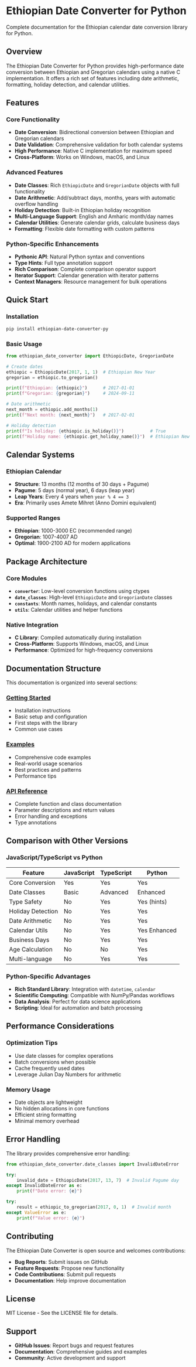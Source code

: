 # Ethiopian Date Converter for Python

Complete documentation for the Ethiopian calendar date conversion library for Python.

## Overview

The Ethiopian Date Converter for Python provides high-performance date conversion between Ethiopian and Gregorian calendars using a native C implementation. It offers a rich set of features including date arithmetic, formatting, holiday detection, and calendar utilities.

## Features

### Core Functionality
- **Date Conversion**: Bidirectional conversion between Ethiopian and Gregorian calendars
- **Date Validation**: Comprehensive validation for both calendar systems
- **High Performance**: Native C implementation for maximum speed
- **Cross-Platform**: Works on Windows, macOS, and Linux

### Advanced Features
- **Date Classes**: Rich `EthiopicDate` and `GregorianDate` objects with full functionality
- **Date Arithmetic**: Add/subtract days, months, years with automatic overflow handling
- **Holiday Detection**: Built-in Ethiopian holiday recognition
- **Multi-Language Support**: English and Amharic month/day names
- **Calendar Utilities**: Generate calendar grids, calculate business days
- **Formatting**: Flexible date formatting with custom patterns

### Python-Specific Enhancements
- **Pythonic API**: Natural Python syntax and conventions
- **Type Hints**: Full type annotation support
- **Rich Comparison**: Complete comparison operator support
- **Iterator Support**: Calendar generation with iterator patterns
- **Context Managers**: Resource management for bulk operations

## Quick Start

### Installation
```bash
pip install ethiopian-date-converter-py
```

### Basic Usage
```python
from ethiopian_date_converter import EthiopicDate, GregorianDate

# Create dates
ethiopic = EthiopicDate(2017, 1, 1)  # Ethiopian New Year
gregorian = ethiopic.to_gregorian()

print(f"Ethiopian: {ethiopic}")      # 2017-01-01
print(f"Gregorian: {gregorian}")     # 2024-09-11

# Date arithmetic
next_month = ethiopic.add_months(1)
print(f"Next month: {next_month}")   # 2017-02-01

# Holiday detection
print(f"Is holiday: {ethiopic.is_holiday()}")          # True
print(f"Holiday name: {ethiopic.get_holiday_name()}")  # Ethiopian New Year
```

## Calendar Systems

### Ethiopian Calendar
- **Structure**: 13 months (12 months of 30 days + Pagume)
- **Pagume**: 5 days (normal year), 6 days (leap year)
- **Leap Years**: Every 4 years when `year % 4 == 3`
- **Era**: Primarily uses Amete Mihret (Anno Domini equivalent)

### Supported Ranges
- **Ethiopian**: 1000-3000 EC (recommended range)
- **Gregorian**: 1007-4007 AD
- **Optimal**: 1900-2100 AD for modern applications

## Package Architecture

### Core Modules
- **`converter`**: Low-level conversion functions using ctypes
- **`date_classes`**: High-level `EthiopicDate` and `GregorianDate` classes
- **`constants`**: Month names, holidays, and calendar constants
- **`utils`**: Calendar utilities and helper functions

### Native Integration
- **C Library**: Compiled automatically during installation
- **Cross-Platform**: Supports Windows, macOS, and Linux
- **Performance**: Optimized for high-frequency conversions

## Documentation Structure

This documentation is organized into several sections:

### [Getting Started](getting-started.md)
- Installation instructions
- Basic setup and configuration
- First steps with the library
- Common use cases

### [Examples](examples.md)
- Comprehensive code examples
- Real-world usage scenarios
- Best practices and patterns
- Performance tips

### [API Reference](api-reference.md)
- Complete function and class documentation
- Parameter descriptions and return values
- Error handling and exceptions
- Type annotations

## Comparison with Other Versions

### JavaScript/TypeScript vs Python

| Feature | JavaScript | TypeScript | Python |
|---------|------------|------------|--------|
| Core Conversion | Yes | Yes | Yes |
| Date Classes | Basic | Advanced | Enhanced |
| Type Safety | No | Yes | Yes (hints) |
| Holiday Detection | No | Yes | Yes |
| Date Arithmetic | No | Yes | Yes |
| Calendar Utils | No | Yes | Yes Enhanced |
| Business Days | No | Yes | Yes |
| Age Calculation | No | No | Yes |
| Multi-language | No | Yes | Yes |

### Python-Specific Advantages
- **Rich Standard Library**: Integration with `datetime`, `calendar`
- **Scientific Computing**: Compatible with NumPy/Pandas workflows
- **Data Analysis**: Perfect for data science applications
- **Scripting**: Ideal for automation and batch processing

## Performance Considerations

### Optimization Tips
- Use date classes for complex operations
- Batch conversions when possible
- Cache frequently used dates
- Leverage Julian Day Numbers for arithmetic

### Memory Usage
- Date objects are lightweight
- No hidden allocations in core functions
- Efficient string formatting
- Minimal memory overhead

## Error Handling

The library provides comprehensive error handling:

```python
from ethiopian_date_converter.date_classes import InvalidDateError

try:
    invalid_date = EthiopicDate(2017, 13, 7)  # Invalid Pagume day
except InvalidDateError as e:
    print(f"Date error: {e}")

try:
    result = ethiopic_to_gregorian(2017, 0, 1)  # Invalid month
except ValueError as e:
    print(f"Value error: {e}")
```

## Contributing

The Ethiopian Date Converter is open source and welcomes contributions:

- **Bug Reports**: Submit issues on GitHub
- **Feature Requests**: Propose new functionality
- **Code Contributions**: Submit pull requests
- **Documentation**: Help improve documentation

## License

MIT License - See the LICENSE file for details.

## Support

- **GitHub Issues**: Report bugs and request features
- **Documentation**: Comprehensive guides and examples
- **Community**: Active development and support
